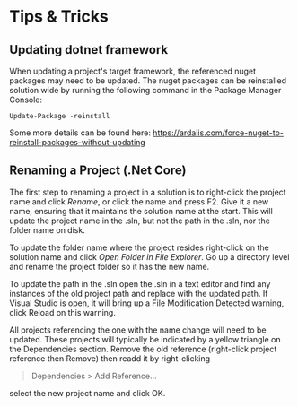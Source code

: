 # Tips & Tricks

## Updating dotnet framework

When updating a project's target framework, the referenced nuget packages may need to be updated.
The nuget packages can be reinstalled solution wide by running the following command in the Package Manager Console:
```
Update-Package -reinstall
```

Some more details can be found here: https://ardalis.com/force-nuget-to-reinstall-packages-without-updating

## Renaming a Project (.Net Core)

The first step to renaming a project in a solution is to right-click the project name and click *Rename*, or click the name and press F2.
Give it a new name, ensuring that it maintains the solution name at the start. This will update the project name in the .sln, but not the path in the .sln, nor the folder name on disk.

To update the folder name where the project resides right-click on the solution name and click *Open Folder in File Explorer*. Go up a directory level and rename the project folder so it has the new name.

To update the path in the .sln open the .sln in a text editor and find any instances of the old project path and replace with the updated path. If Visual Studio is open, it will bring up a File Modification Detected warning, click Reload on this warning.

All projects referencing the one with the name change will need to be updated. These projects will typically be indicated by a yellow triangle on the Dependencies section. Remove the old reference (right-click project reference then Remove) then readd it by right-clicking 

> Dependencies > Add Reference...

select the new project name and click OK.
